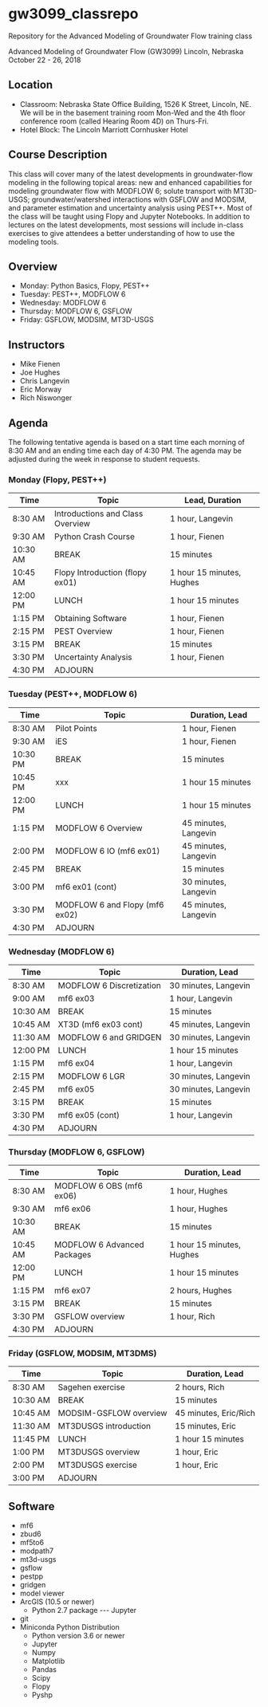 # gw3099_classrepo
Repository for the Advanced Modeling of Groundwater Flow training class

Advanced Modeling of Groundwater Flow (GW3099)
Lincoln, Nebraska
October 22 - 26, 2018

## Location
* Classroom: Nebraska State Office Building, 1526 K Street, Lincoln, NE.  We will be in the basement training room Mon-Wed and the 4th floor conference room (called Hearing Room 4D) on Thurs-Fri.
* Hotel Block: The Lincoln Marriott Cornhusker Hotel

## Course Description
This class will cover many of the latest developments in groundwater-flow modeling in the following topical areas:  new and enhanced capabilities for modeling groundwater flow with MODFLOW 6; solute transport with MT3D-USGS;  groundwater/watershed interactions with GSFLOW and MODSIM, and parameter estimation and uncertainty analysis using PEST++. Most of the class will be taught using Flopy and Jupyter Notebooks.  In addition to lectures on the latest developments, most sessions will include in-class exercises to give attendees a better understanding of how to use the modeling tools.

## Overview
* Monday: Python Basics, Flopy, PEST++
* Tuesday: PEST++, MODFLOW 6
* Wednesday: MODFLOW 6
* Thursday: MODFLOW 6, GSFLOW
* Friday: GSFLOW, MODSIM, MT3D-USGS

## Instructors
* Mike Fienen
* Joe Hughes 
* Chris Langevin
* Eric Morway
* Rich Niswonger

## Agenda

The following tentative agenda is based on a start time each morning of 8:30 AM and an ending time each day of 4:30 PM.  The agenda may be adjusted during the week in response to student requests.

### Monday (Flopy, PEST++)

|Time      |Topic                            |Lead, Duration              |
|----------|---------------------------------|----------------------------|
|8:30 AM   |Introductions and Class Overview |1 hour, Langevin            |
|9:30 AM   |Python Crash Course              |1 hour, Fienen              |
|10:30 AM  |BREAK                            |15 minutes                  |
|10:45 AM  |Flopy Introduction (flopy ex01)  |1 hour 15 minutes, Hughes   |
|12:00 PM  |LUNCH                            |1 hour 15 minutes           |
|1:15 PM   |Obtaining Software				 |1 hour, Fienen              |
|2:15 PM   |PEST Overview					 |1 hour, Fienen              |
|3:15 PM   |BREAK				             |15 minutes                  |
|3:30 PM   |Uncertainty Analysis			 |1 hour, Fienen              |
|4:30 PM   |ADJOURN                          |                            |


### Tuesday (PEST++, MODFLOW 6)

|Time       |Topic                            |Duration, Lead        |
|-----------|---------------------------------|----------------------|
|8:30 AM	|Pilot Points					  |1 hour, Fienen        |
|9:30 AM	|iES 					          |1 hour, Fienen        |
|10:30 PM   |BREAK				              |15 minutes            |
|10:45 PM   |xxx				              |1 hour 15 minutes     |
|12:00 PM   |LUNCH                            |1 hour 15 minutes     |
|1:15 PM    |MODFLOW 6 Overview               |45 minutes, Langevin  |
|2:00 PM    |MODFLOW 6 IO (mf6 ex01)          |45 minutes, Langevin  |
|2:45 PM    |BREAK                            |15 minutes            |
|3:00 PM    |mf6 ex01 (cont)                  |30 minutes, Langevin  |
|3:30 PM    |MODFLOW 6 and Flopy (mf6 ex02)   |45 minutes, Langevin  |
|4:30 PM    |ADJOURN                          |                      |

### Wednesday (MODFLOW 6)

|Time       |Topic                           |Duration, Lead        |
|-----------|--------------------------------|----------------------|
|8:30 AM	|MODFLOW 6 Discretization        |30 minutes, Langevin  |
|9:00 AM 	|mf6 ex03    			         |1 hour, Langevin      |
|10:30 AM	|BREAK				             |15 minutes            |
|10:45 AM	|XT3D (mf6 ex03 cont)	         |45 minutes, Langevin  |
|11:30 AM	|MODFLOW 6 and GRIDGEN     		 |30 minutes, Langevin  |
|12:00 PM	|LUNCH				             |1 hour 15 minutes     |
|1:15 PM	|mf6 ex04				         |1 hour, Langevin      |
|2:15 PM	|MODFLOW 6 LGR  				 |30 minutes, Langevin  |
|2:45 PM	|mf6 ex05					     |30 minutes, Langevin  |
|3:15 PM    |BREAK				             |15 minutes            |
|3:30 PM	|mf6 ex05 (cont)			     |1 hour, Langevin      |
|4:30 PM	|ADJOURN                         |                      |

### Thursday (MODFLOW 6, GSFLOW)

|Time       |Topic                       |Duration, Lead           |
|-----------|----------------------------|-------------------------|
|8:30 AM	|MODFLOW 6 OBS (mf6 ex06)    |1 hour, Hughes           |
|9:30 AM 	|mf6 ex06				     |1 hour, Hughes           |
|10:30 AM	|BREAK				         |15 minutes               |
|10:45 AM	|MODFLOW 6 Advanced Packages |1 hour 15 minutes, Hughes|
|12:00 PM	|LUNCH				         |1 hour 15 minutes        |
|1:15 PM	|mf6 ex07					 |2 hours, Hughes          |
|3:15 PM    |BREAK				         |15 minutes               |
|3:30 PM	|GSFLOW overview		     |1 hour, Rich             |
|4:30 PM	|ADJOURN                     |                         |

### Friday (GSFLOW, MODSIM, MT3DMS)

|Time       |Topic                  |Duration, Lead        |
|-----------|-----------------------|----------------------|
|8:30  AM	|Sagehen exercise					|2 hours, Rich         |
|10:30 AM	|BREAK				            |15 minutes            |
|10:45 AM	|MODSIM-GSFLOW overview		|45 minutes, Eric/Rich |
|11:30 AM	|MT3DUSGS introduction    |15 minutes, Eric      |
|11:45 PM	|LUNCH				            |1 hour 15 minutes     |
|1:00  PM	|MT3DUSGS	overview        |1 hour, Eric          |
|2:00  PM	|MT3DUSGS	exercise        |1 hour, Eric          |
|3:00  PM	|ADJOURN                  |                      |

## Software

* mf6
* zbud6
* mf5to6
* modpath7
* mt3d-usgs
* gsflow
* pestpp
* gridgen
* model viewer
* ArcGIS (10.5 or newer)
    * Python 2.7 package --- Jupyter
* git
* Miniconda Python Distribution
    * Python version 3.6 or newer
    * Jupyter
    * Numpy
    * Matplotlib
    * Pandas
    * Scipy
    * Flopy
    * Pyshp

